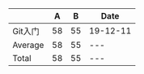 |         | A    | B    | Date     |
| ------- | ---- | ---- | -------- |
| Git入门 | 58   | 55   | 19-12-11 |
| Average | 58   | 55   | ---      |
| Total   | 58   | 55   | ---      |

